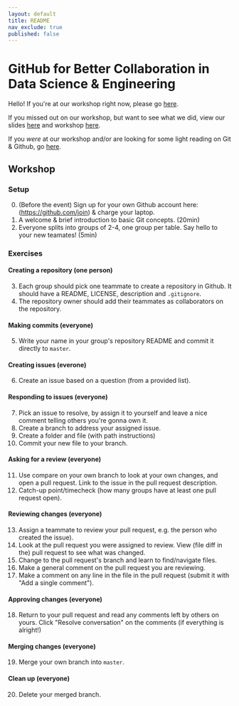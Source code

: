 ```yaml
---
layout: default
title: README
nav_exclude: true
published: false
---
```


# GitHub for Better Collaboration in Data Science & Engineering

Hello! If you're at our workshop right now, please go [here](#Workshop).

If you missed out on our workshop, but want to see what we did, view our slides [here](/slides) and workshop [here](#Workshop).

If you *were* at our workshop and/or are looking for some light reading on Git & Github, go [here](DOCS.md).

## Workshop

### Setup

0. (Before the event) Sign up for your own Github account here: (https://github.com/join) & charge your laptop.
1. A welcome & brief introduction to basic Git concepts. (20min)
2. Everyone splits into groups of 2-4, one group per table. Say hello to your new teamates! (5min)

### Exercises

#### Creating a repository (one person)
3. Each group should pick one teammate to create a repository in Github. It should have a README, LICENSE, description and `.gitignore`.
4. The repository owner should add their teammates as collaborators on the repository.

#### Making commits (everyone)
5. Write your name in your group's repository README and commit it directly to `master`.

#### Creating issues (everone)
6. Create an issue based on a question (from a provided list).

#### Responding to issues (everyone)
7. Pick an issue to resolve, by assign it to yourself and leave a nice comment telling others you're gonna own it.
8. Create a branch to address your assigned issue.
9. Create a folder and file (with path instructions)
10. Commit your new file to your branch.

#### Asking for a review (everyone)
11. Use compare on your own branch to look at your own changes, and open a pull request. Link to the issue in the pull request description.
12. Catch-up point/timecheck (how many groups have at least one pull request open).

#### Reviewing changes (everyone)
13. Assign a teammate to review your pull request, e.g. the person who created the issue).
14. Look at the pull request you were assigned to review. View (file diff in the) pull request to see what was changed.
15. Change to the pull request's branch and learn to find/navigate files.
16. Make a general comment on the pull request you are reviewing.
17. Make a comment on any line in the file in the pull request (submit it with "Add a single comment").

#### Approving changes (everyone)
18. Return to your pull request and read any comments left by others on yours. Click "Resolve conversation" on the comments (if everything is alright!)

#### Merging changes (everyone)
19. Merge your own branch into `master`.

#### Clean up (everyone)
20. Delete your merged branch.
